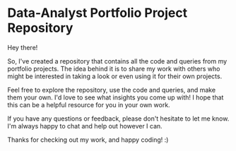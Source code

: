 # Data-Analyst Portfolio Project Repository
Hey there!

So, I've created a repository that contains all the code and queries from my portfolio projects. The idea behind it is to share my work with others who might be interested in taking a look or even using it for their own projects.

Feel free to explore the repository, use the code and queries, and make them your own. I'd love to see what insights you come up with! I hope that this can be a helpful resource for you in your own work.

If you have any questions or feedback, please don't hesitate to let me know. I'm always happy to chat and help out however I can.

Thanks for checking out my work, and happy coding! :)
